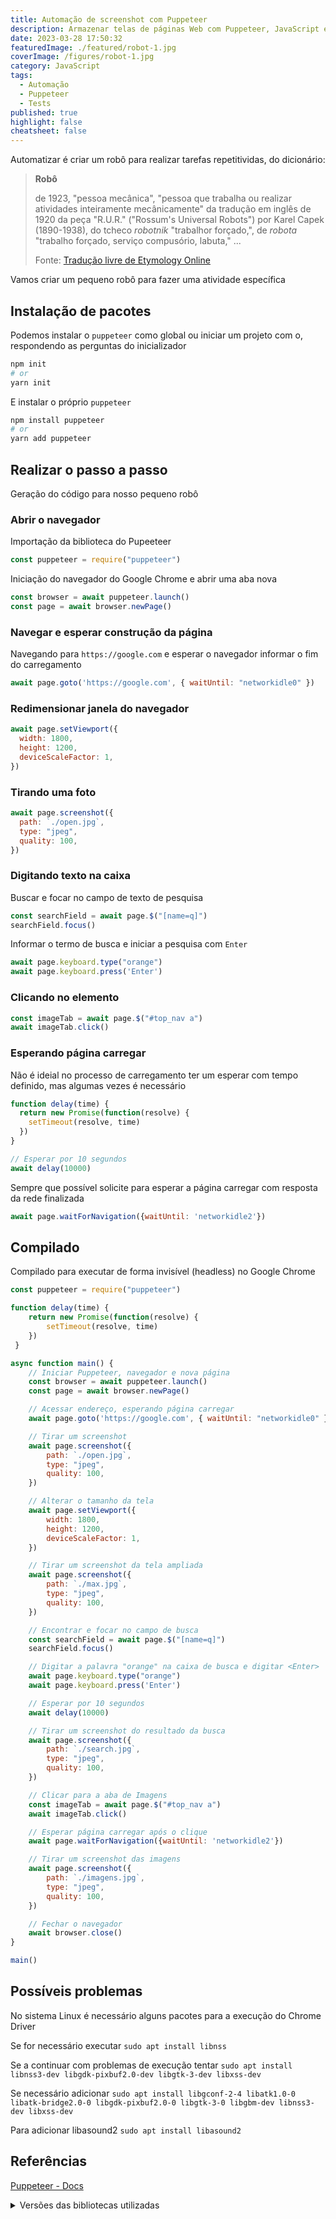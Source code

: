 ```yaml
---
title: Automação de screenshot com Puppeteer
description: Armazenar telas de páginas Web com Puppeteer, JavaScript e NodeJS
date: 2023-03-28 17:50:32
featuredImage: ./featured/robot-1.jpg
coverImage: /figures/robot-1.jpg
category: JavaScript
tags:
  - Automação
  - Puppeteer
  - Tests
published: true
highlight: false
cheatsheet: false
---
```


Automatizar é criar um robô para realizar tarefas repetitividas, do dicionário:

> **Robô**
>
> de 1923, "pessoa mecânica", "pessoa que trabalha ou realizar atividades inteiramente mecânicamente" da tradução em inglês de 1920 da peça "R.U.R." ("Rossum's Universal Robots") por Karel Capek (1890-1938), do tcheco *robotnik* "trabalhor forçado,", de *robota* "trabalho forçado, serviço compusório, labuta," ...
>
> Fonte: [Tradução livre de Etymology Online](https://www.etymonline.com/search?q=robot)

Vamos criar um pequeno robô para fazer uma atividade específica

## Instalação de pacotes

Podemos instalar o `puppeteer` como global ou iniciar um projeto com o, respondendo as perguntas do inicializador

```bash
npm init
# or 
yarn init
```

E instalar o próprio `puppeteer`

```bash
npm install puppeteer
# or 
yarn add puppeteer
```

## Realizar o passo a passo

Geração do código para nosso pequeno robô

### Abrir o navegador

Importação da biblioteca do Pupeeteer

```javascript
const puppeteer = require("puppeteer")
```

Iniciação do navegador do Google Chrome e abrir uma aba nova

```javascript
const browser = await puppeteer.launch()
const page = await browser.newPage()
```

### Navegar e esperar construção da página

Navegando para `https://google.com` e esperar o navegador informar o fim do carregamento

```javascript
await page.goto('https://google.com', { waitUntil: "networkidle0" })
```

### Redimensionar janela do navegador

```javascript
await page.setViewport({
  width: 1800,
  height: 1200,
  deviceScaleFactor: 1,
})
```

### Tirando uma foto

```javascript
await page.screenshot({
  path: `./open.jpg`,
  type: "jpeg",
  quality: 100,
})
```

### Digitando texto na caixa

Buscar e focar no campo de texto de pesquisa

```javascript
const searchField = await page.$("[name=q]")
searchField.focus()
```

Informar o termo de busca e iniciar a pesquisa com `Enter`

```javascript
await page.keyboard.type("orange")
await page.keyboard.press('Enter')
```

### Clicando no elemento

```javascript
const imageTab = await page.$("#top_nav a")
await imageTab.click()
```

### Esperando página carregar 

Não é ideial no processo de carregamento ter um esperar com tempo definido, mas algumas vezes é necessário

```javascript
function delay(time) {
  return new Promise(function(resolve) { 
    setTimeout(resolve, time)
  })
}

// Esperar por 10 segundos
await delay(10000)
```

Sempre que possível solicite para esperar a página carregar com resposta da rede finalizada

```javascript
await page.waitForNavigation({waitUntil: 'networkidle2'})
```

## Compilado

Compilado para executar de forma invisível (headless) no Google Chrome

```javascript
const puppeteer = require("puppeteer")

function delay(time) {
    return new Promise(function(resolve) { 
        setTimeout(resolve, time)
    })
 }

async function main() {
    // Iniciar Puppeteer, navegador e nova página
    const browser = await puppeteer.launch()
    const page = await browser.newPage()

    // Acessar endereço, esperando página carregar
    await page.goto('https://google.com', { waitUntil: "networkidle0" })

    // Tirar um screenshot
    await page.screenshot({
        path: `./open.jpg`,
        type: "jpeg",
        quality: 100,
    })

    // Alterar o tamanho da tela
    await page.setViewport({
        width: 1800,
        height: 1200,
        deviceScaleFactor: 1,
    })

    // Tirar um screenshot da tela ampliada
    await page.screenshot({
        path: `./max.jpg`,
        type: "jpeg",
        quality: 100,
    })

    // Encontrar e focar no campo de busca
    const searchField = await page.$("[name=q]")
    searchField.focus()

    // Digitar a palavra "orange" na caixa de busca e digitar <Enter>
    await page.keyboard.type("orange")
    await page.keyboard.press('Enter')

    // Esperar por 10 segundos
    await delay(10000)

    // Tirar um screenshot do resultado da busca
    await page.screenshot({
        path: `./search.jpg`,
        type: "jpeg",
        quality: 100,
    })

    // Clicar para a aba de Imagens
    const imageTab = await page.$("#top_nav a")
    await imageTab.click()

    // Esperar página carregar após o clique
    await page.waitForNavigation({waitUntil: 'networkidle2'})

    // Tirar um screenshot das imagens
    await page.screenshot({
        path: `./imagens.jpg`,
        type: "jpeg",
        quality: 100,
    })    

    // Fechar o navegador
    await browser.close()
}

main()
```

## Possíveis problemas

No sistema Linux é necessário alguns pacotes para a execução do Chrome Driver 

Se for necessário executar ```sudo apt install libnss```

Se a continuar com problemas de execução tentar ```sudo apt install libnss3-dev libgdk-pixbuf2.0-dev libgtk-3-dev libxss-dev```

Se necessário adicionar ```sudo apt install libgconf-2-4 libatk1.0-0 libatk-bridge2.0-0 libgdk-pixbuf2.0-0 libgtk-3-0 libgbm-dev libnss3-dev libxss-dev```

Para adicionar libasound2  ```sudo apt install libasound2```

## Referências

[Puppeteer - Docs](https://pptr.dev/)

<details>
  <summary>Versões das bibliotecas utilizadas</summary>

```text
puppeteer: "^19.8.0"
```

</details>
